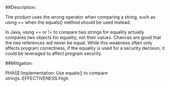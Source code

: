 ##Description:

The product uses the wrong operator when comparing a string, such as using == when the equals() method should be used instead.

In Java, using == or != to compare two strings for equality actually compares two objects for equality, not their values. Chances are good that the two references will never be equal. While this weakness often only affects program correctness, if the equality is used for a security decision, it could be leveraged to affect program security.

##Mitigation:


PHASE:Implementation:
Use equals() to compare strings.:EFFECTIVENESS:High

